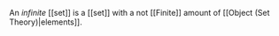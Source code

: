 An _infinite_ [[set]] is a [[set]] with a not [[Finite]] amount of [[Object (Set Theory)|elements]].